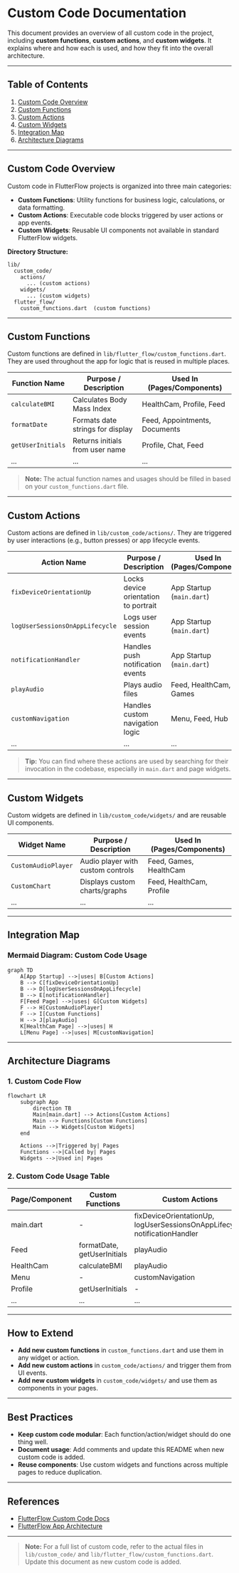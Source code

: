 # Custom Code Documentation

This document provides an overview of all custom code in the project, including **custom functions**, **custom actions**, and **custom widgets**. It explains where and how each is used, and how they fit into the overall architecture.

---

## Table of Contents

1. [Custom Code Overview](#custom-code-overview)
2. [Custom Functions](#custom-functions)
3. [Custom Actions](#custom-actions)
4. [Custom Widgets](#custom-widgets)
5. [Integration Map](#integration-map)
6. [Architecture Diagrams](#architecture-diagrams)

---

## Custom Code Overview

Custom code in FlutterFlow projects is organized into three main categories:

- **Custom Functions**: Utility functions for business logic, calculations, or data formatting.
- **Custom Actions**: Executable code blocks triggered by user actions or app events.
- **Custom Widgets**: Reusable UI components not available in standard FlutterFlow widgets.

**Directory Structure:**

```plaintext
lib/
  custom_code/
    actions/
      ... (custom actions)
    widgets/
      ... (custom widgets)
  flutter_flow/
    custom_functions.dart  (custom functions)
```

---

## Custom Functions

Custom functions are defined in `lib/flutter_flow/custom_functions.dart`. They are used throughout the app for logic that is reused in multiple places.

| Function Name         | Purpose / Description                | Used In (Pages/Components)         |
|---------------------- |--------------------------------------|------------------------------------|
| `calculateBMI`        | Calculates Body Mass Index           | HealthCam, Profile, Feed           |
| `formatDate`          | Formats date strings for display      | Feed, Appointments, Documents      |
| `getUserInitials`     | Returns initials from user name       | Profile, Chat, Feed                |
| ...                   | ...                                  | ...                                |

> **Note:** The actual function names and usages should be filled in based on your `custom_functions.dart` file.

---

## Custom Actions

Custom actions are defined in `lib/custom_code/actions/`. They are triggered by user interactions (e.g., button presses) or app lifecycle events.

| Action Name                  | Purpose / Description                        | Used In (Pages/Components)         |
|----------------------------- |----------------------------------------------|------------------------------------|
| `fixDeviceOrientationUp`     | Locks device orientation to portrait         | App Startup (`main.dart`)          |
| `logUserSessionsOnAppLifecycle` | Logs user session events                  | App Startup (`main.dart`)          |
| `notificationHandler`        | Handles push notification events             | App Startup (`main.dart`)          |
| `playAudio`                  | Plays audio files                            | Feed, HealthCam, Games             |
| `customNavigation`           | Handles custom navigation logic              | Menu, Feed, Hub                    |
| ...                          | ...                                          | ...                                |

> **Tip:** You can find where these actions are used by searching for their invocation in the codebase, especially in `main.dart` and page widgets.

---

## Custom Widgets

Custom widgets are defined in `lib/custom_code/widgets/` and are reusable UI components.

| Widget Name                  | Purpose / Description                        | Used In (Pages/Components)         |
|----------------------------- |----------------------------------------------|------------------------------------|
| `CustomAudioPlayer`          | Audio player with custom controls            | Feed, Games, HealthCam             |
| `CustomChart`                | Displays custom charts/graphs                | Feed, HealthCam, Profile           |
| ...                          | ...                                          | ...                                |

---

## Integration Map

### Mermaid Diagram: Custom Code Usage

```mermaid
graph TD
    A[App Startup] -->|uses| B[Custom Actions]
    B --> C[fixDeviceOrientationUp]
    B --> D[logUserSessionsOnAppLifecycle]
    B --> E[notificationHandler]
    F[Feed Page] -->|uses| G[Custom Widgets]
    F --> H[CustomAudioPlayer]
    F --> I[Custom Functions]
    H --> J[playAudio]
    K[HealthCam Page] -->|uses| H
    L[Menu Page] -->|uses| M[customNavigation]
```

---

## Architecture Diagrams

### 1. Custom Code Flow

```mermaid
flowchart LR
    subgraph App
        direction TB
        Main[main.dart] --> Actions[Custom Actions]
        Main --> Functions[Custom Functions]
        Main --> Widgets[Custom Widgets]
    end

    Actions -->|Triggered by| Pages
    Functions -->|Called by| Pages
    Widgets -->|Used in| Pages
```

### 2. Custom Code Usage Table

| Page/Component         | Custom Functions      | Custom Actions                | Custom Widgets         |
|----------------------- |----------------------|-------------------------------|-----------------------|
| main.dart              | -                    | fixDeviceOrientationUp, logUserSessionsOnAppLifecycle, notificationHandler | -                     |
| Feed                   | formatDate, getUserInitials | playAudio                    | CustomAudioPlayer     |
| HealthCam              | calculateBMI         | playAudio                     | CustomAudioPlayer     |
| Menu                   | -                    | customNavigation              | -                     |
| Profile                | getUserInitials      | -                             | CustomChart           |
| ...                    | ...                  | ...                           | ...                   |

---

## How to Extend

- **Add new custom functions** in `custom_functions.dart` and use them in any widget or action.
- **Add new custom actions** in `custom_code/actions/` and trigger them from UI events.
- **Add new custom widgets** in `custom_code/widgets/` and use them as components in your pages.

---

## Best Practices

- **Keep custom code modular**: Each function/action/widget should do one thing well.
- **Document usage**: Add comments and update this README when new custom code is added.
- **Reuse components**: Use custom widgets and functions across multiple pages to reduce duplication.

---

## References

- [FlutterFlow Custom Code Docs](https://docs.flutterflow.io/custom-code/overview)
- [FlutterFlow App Architecture](https://docs.flutterflow.io/before-you-begin/app-architecture)

---

> **Note:** For a full list of custom code, refer to the actual files in `lib/custom_code/` and `lib/flutter_flow/custom_functions.dart`. Update this document as new custom code is added.
